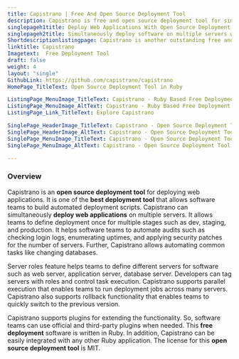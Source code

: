 ```yaml
---
title: Capistrano | Free And Open Source Deployment Tool
description: Capistrano is free and open source deployment tool for simultaneously deploy web applications on any number of servers. Automate audits and common tasks.
singlepageh1title: Deploy Web Applications With Open Source Deployment Tool
singlepageh2title: Simultaneously deploy software on multiple servers with remote server automation tool. Automate deployment workflow and quickly release new versions.
Shortdescriptionlistingpage: Capistrano is another outstanding free and open source deployment tool. Automate deployment workflows, build deployment scripts, quickly release new versions and rollback to previous state when needed.
linktitle: Capistrano
Imagetext:  Free Deployment Tool 
draft: false
weight: 4
layout: "single"
GithubLink: https://github.com/capistrano/capistrano
HomePage_TitleText: Open Source Deployment Tool in Ruby

ListingPage_MenuImage_TitleText: Capistrano - Ruby Based Free Deployment Tool
ListingPage_MenuImage_AltText: Capistrano - Ruby Based Free Deployment Tool
ListingPage_Link_TitleText: Explore Capistrano

SinglePage_HeaderImage_TitleText: Capistrano - Open Source Deployment Tool
SinglePage_HeaderImage_AltText: Capistrano - Open Source Deployment Tool
SinglePage_MenuImage_TitleText: Capistrano - Open Source Deployment Tool
SinglePage_MenuImage_AltText: Capistrano - Open Source Deployment Tool

---
```

### **Overview**

Capistrano is an **open source deployment tool** for deploying web applications. It is one of the **best deployment tool** that allows software teams to build automated deployment scripts. Capistrano can simultaneously **deploy web applications** on multiple servers. It allows teams to define deployment once for multiple stages such as dev, staging, and production. It helps software teams to automate audits such as checking login logs, enumerating uptimes, and applying security patches for the number of servers. Further, Capistrano allows automating common tasks like changing databases.

Server roles feature helps teams to define different servers for software such as web server, application server, database server. Developers can tag servers with roles and control task execution. Capistrano supports parallel execution that enables teams to run deployment jobs across many servers. Capistrano also supports rollback functionality that enables teams to quickly switch to the previous version.

Capistrano supports plugins for extending the functionality. So, software teams can use official and third-party plugins when needed. This **free deployment** software is written in Ruby. In addition, Capistrano can be easily integrated with any other Ruby application. The license for this **open source deployment tool** is MIT.

